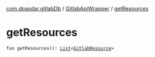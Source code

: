 [com.dpasdar.gitlabDb](../index.md) / [GitlabApiWrapper](index.md) / [getResources](./get-resources.md)

# getResources

`fun getResources(): `[`List`](https://kotlinlang.org/api/latest/jvm/stdlib/kotlin.collections/-list/index.html)`<`[`GitlabResource`](../-gitlab-resource/index.md)`>`